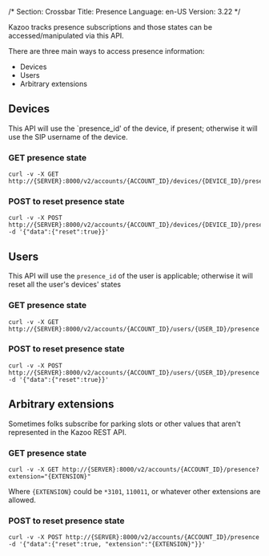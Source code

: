 /*
Section: Crossbar
Title: Presence
Language: en-US
Version: 3.22
*/

Kazoo tracks presence subscriptions and those states can be accessed/manipulated via this API.

There are three main ways to access presence information:

* Devices
* Users
* Arbitrary extensions

## Devices

This API will use the `presence_id' of the device, if present; otherwise it will use the SIP username of the device.

### GET presence state

    curl -v -X GET http://{SERVER}:8000/v2/accounts/{ACCOUNT_ID}/devices/{DEVICE_ID}/presence

### POST to reset presence state

    curl -v -X POST http://{SERVER}:8000/v2/accounts/{ACCOUNT_ID}/devices/{DEVICE_ID}/presence -d '{"data":{"reset":true}}'

## Users

This API will use the `presence_id` of the user is applicable; otherwise it will reset all the user's devices' states

### GET presence state

    curl -v -X GET http://{SERVER}:8000/v2/accounts/{ACCOUNT_ID}/users/{USER_ID}/presence

### POST to reset presence state

    curl -v -X POST http://{SERVER}:8000/v2/accounts/{ACCOUNT_ID}/users/{USER_ID}/presence -d '{"data":{"reset":true}}'

## Arbitrary extensions

Sometimes folks subscribe for parking slots or other values that aren't represented in the Kazoo REST API.

### GET presence state

    curl -v -X GET http://{SERVER}:8000/v2/accounts/{ACCOUNT_ID}/presence?extension="{EXTENSION}"

Where `{EXTENSION}` could be `*3101`, `110011`, or whatever other extensions are allowed.

### POST to reset presence state

    curl -v -X POST http://{SERVER}:8000/v2/accounts/{ACCOUNT_ID}/presence -d '{"data":{"reset":true, "extension":"{EXTENSION}"}}'
